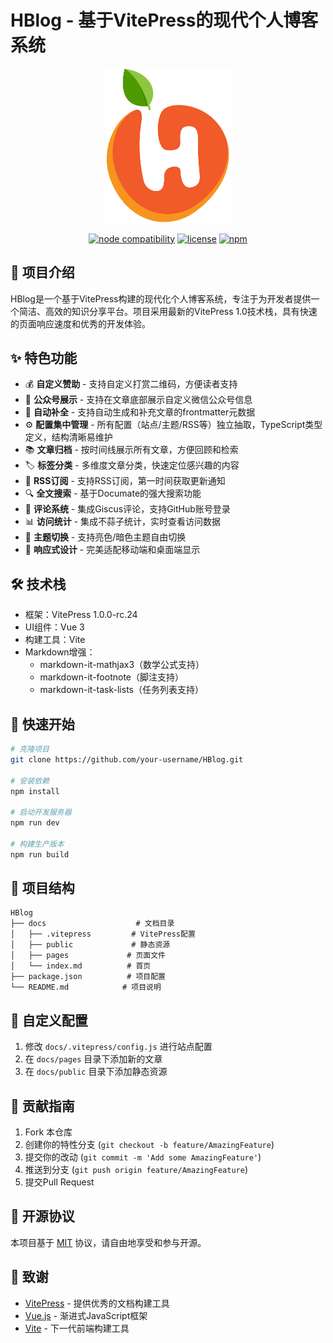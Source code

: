 # HBlog - 基于VitePress的现代个人博客系统

<p align="center">
  <img src="./docs/public/logo/logo.png" width="200" alt="HBlog Logo">
</p>

<p align="center">
  <a href="https://nodejs.org/en/about/releases/"><img src="https://img.shields.io/node/v/vitepress" alt="node compatibility"></a>
  <a href="https://github.com/vuejs/vitepress/blob/main/LICENSE"><img src="https://img.shields.io/npm/l/vitepress" alt="license"></a>
  <a href="https://www.npmjs.com/package/vitepress"><img src="https://img.shields.io/npm/v/vitepress" alt="npm"></a>
</p>

## 📝 项目介绍

HBlog是一个基于VitePress构建的现代化个人博客系统，专注于为开发者提供一个简洁、高效的知识分享平台。项目采用最新的VitePress 1.0技术栈，具有快速的页面响应速度和优秀的开发体验。

## ✨ 特色功能

- 💰 **自定义赞助** - 支持自定义打赏二维码，方便读者支持
- 📢 **公众号展示** - 支持在文章底部展示自定义微信公众号信息
- 📝 **自动补全** - 支持自动生成和补充文章的frontmatter元数据
- ⚙️ **配置集中管理** - 所有配置（站点/主题/RSS等）独立抽取，TypeScript类型定义，结构清晰易维护
- 📚 **文章归档** - 按时间线展示所有文章，方便回顾和检索
- 🏷️ **标签分类** - 多维度文章分类，快速定位感兴趣的内容
- 📰 **RSS订阅** - 支持RSS订阅，第一时间获取更新通知
- 🔍 **全文搜索** - 基于Documate的强大搜索功能
- 💬 **评论系统** - 集成Giscus评论，支持GitHub账号登录
- 📊 **访问统计** - 集成不蒜子统计，实时查看访问数据
- 🎨 **主题切换** - 支持亮色/暗色主题自由切换
- 📱 **响应式设计** - 完美适配移动端和桌面端显示

## 🛠️ 技术栈

- 框架：VitePress 1.0.0-rc.24
- UI组件：Vue 3
- 构建工具：Vite
- Markdown增强：
  - markdown-it-mathjax3（数学公式支持）
  - markdown-it-footnote（脚注支持）
  - markdown-it-task-lists（任务列表支持）

## 🚀 快速开始

```bash
# 克隆项目
git clone https://github.com/your-username/HBlog.git

# 安装依赖
npm install

# 启动开发服务器
npm run dev

# 构建生产版本
npm run build
```

## 📖 项目结构

```
HBlog
├── docs                    # 文档目录
│   ├── .vitepress         # VitePress配置
│   ├── public             # 静态资源
│   ├── pages             # 页面文件
│   └── index.md          # 首页
├── package.json          # 项目配置
└── README.md            # 项目说明
```

## 🔧 自定义配置

1. 修改 `docs/.vitepress/config.js` 进行站点配置
2. 在 `docs/pages` 目录下添加新的文章
3. 在 `docs/public` 目录下添加静态资源

## 🤝 贡献指南

1. Fork 本仓库
2. 创建你的特性分支 (`git checkout -b feature/AmazingFeature`)
3. 提交你的改动 (`git commit -m 'Add some AmazingFeature'`)
4. 推送到分支 (`git push origin feature/AmazingFeature`)
5. 提交Pull Request

## 📄 开源协议

本项目基于 [MIT](LICENSE) 协议，请自由地享受和参与开源。

## 🙏 致谢

- [VitePress](https://vitepress.dev/) - 提供优秀的文档构建工具
- [Vue.js](https://vuejs.org/) - 渐进式JavaScript框架
- [Vite](https://vitejs.dev/) - 下一代前端构建工具
